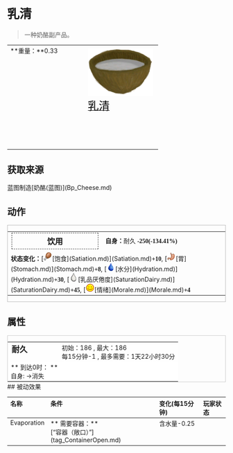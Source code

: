 # 乳清  
> 一种奶酪副产品。  
  
<style>
        .table5322 th,td{
            text-align:left;
            vertical-align:top;
        }
        </style><table class="table table-bordered table5322" data-toggle="table"  data-show-header="false"><thead style="display:none"><tr ><th  style="width:50%;"  >title</th><th  style="width:50%;"  ></th></tr></thead><tr ><td  style="width:50%;"  >**重量：**0.33</td><td  style="width:50%;"  ><div style="float:right; margin:5px"><div class="gamecard" style="width:150px; height:225px;"><a href="LQ_MilkWhey.md" style="color:black"><img decoding="async" src="../wiki/Sprite/CoconutMilk.png" class="cardimage" style="max-width:150px;max-height:225px;"><span style="font-size: 25px;">乳清</span></a></div></div></td></tr></tbody></table>  
  
## 获取来源  
<div style="display:inline-block"><div class="gamedatalist" style="text-align:left;min-width:200px;min-height:0px;"><div style="display:inline-block"><div style="display:inline-block;vertical-align:middle;">蓝图制造</div><div style="display:inline-block;vertical-align:middle;">[奶酪(蓝图)](Bp_Cheese.md)</div></div></div></div>  
  
## 动作  
<div  style="border:1px solid #BBB"><table><tr><td rowspan="2" style="width:200px;text-align:center;font-size:1.3em;font-weight:bold"><div style="padding:5px;border:1px dashed #333"><div>饮用</div></div></td><td></td></tr><tr><td><b>自身：</b>耐久  <span style="font-family:ui-monospace"><b>-250(-134.41%)</b></span></td></tr><tr><td colspan="2"><b>状态变化：</b>[<div style="width:20px;display:inline-block;text-align:center"><img decoding="async" src="../wiki/Sprite/Hunger.png" href="a.md" style="max-width:20px;max-height:20px;"></div>[饱食](Satiation.md)](Satiation.md)<span style="font-family:ui-monospace"><b>+10</b></span>, [<div style="width:20px;display:inline-block;text-align:center"><img decoding="async" src="../wiki/Sprite/Stomach.png" href="a.md" style="max-width:20px;max-height:20px;"></div>[胃](Stomach.md)](Stomach.md)<span style="font-family:ui-monospace"><b>+8</b></span>, [<div style="width:20px;display:inline-block;text-align:center"><img decoding="async" src="../wiki/Sprite/Thirst.png" href="a.md" style="max-width:20px;max-height:20px;"></div>[水分](Hydration.md)](Hydration.md)<span style="font-family:ui-monospace"><b>+30</b></span>, [<div style="width:20px;display:inline-block;text-align:center"><img decoding="async" src="../wiki/Sprite/Milk.png" href="a.md" style="max-width:20px;max-height:20px;"></div>[乳品<nobr>厌倦度</nobr>](SaturationDairy.md)](SaturationDairy.md)<span style="font-family:ui-monospace"><b>+45</b></span>, [<div style="width:20px;display:inline-block;text-align:center"><img decoding="async" src="../wiki/Sprite/Content.png" href="a.md" style="max-width:20px;max-height:20px;"></div>[情绪](Morale.md)](Morale.md)<span style="font-family:ui-monospace"><b>+4</b></span></td></tr></table></div>  
  
  
## 属性   
<div  style="border:1px solid #CCC;"><table style="margin-bottom:0px;"><tr><td style="width:30%;text-align:left; background-color:#FEFEFE;font-size:1.3em;font-weight:bold;">耐久</td><td style="font-size:1em;background-color:#FEFEFE">初始：186 , 最大：186<br>每15分钟-1 , 最多需要：<font data-toggle="tooltip" data-placement="top" title="186TP">1天22小时30分</font></td></tr><tr style="background-color:#FFFFFF"><td colspan=2>** 到达0时： **<br>自身: →消失</td></tr></table></div>  
## 被动效果  
<style>
        .table9215 th,td{
            text-align:left;
            vertical-align:top;
        }
        </style><table class="table table-bordered table9215" data-toggle="table"  ><thead style=""><tr ><th  style=""  >名称</th><th  style=""  >条件</th><th  style=""  >变化(每15分钟)</th><th  style=""  data-sortable="true"  >玩家状态</th></tr></thead><tr ><td  style=""  >Evaporation</td><td  style=""  >** 需要容器：**<br>[“容器（敞口）”](tag_ContainerOpen.md)</td><td  style=""  >含水量-0.25</td><td  style=""  ></td></tr></tbody></table>  
  


<script>document.title="乳清 - 卡牌生存百科 Card Survival Wiki";</script>